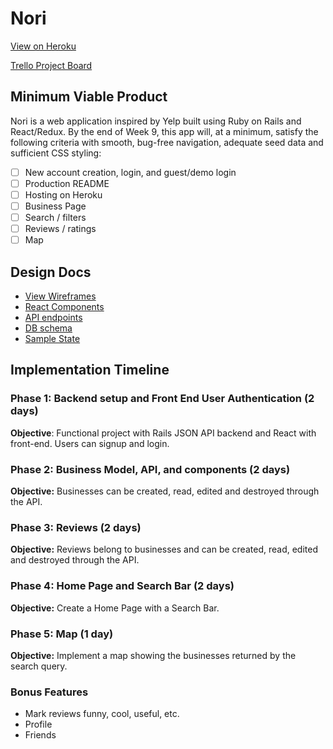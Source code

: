 # Nori

[View on Heroku][heroku]

[Trello Project Board][trello]

[heroku]: https://nori.herokuapp.com/
[trello]: https://trello.com/b/.../nori

## Minimum Viable Product

Nori is a web application inspired by Yelp built using Ruby on Rails and React/Redux. By the end of Week 9, this app will, at a minimum, satisfy the following criteria with smooth, bug-free navigation, adequate seed data and sufficient CSS styling:

- [ ] New account creation, login, and guest/demo login
- [ ] Production README
- [ ] Hosting on Heroku
- [ ] Business Page
- [ ] Search / filters
- [ ] Reviews / ratings
- [ ] Map

## Design Docs
* [View Wireframes][wireframes]
* [React Components][components]
* [API endpoints][api-endpoints]
* [DB schema][schema]
* [Sample State][sample-state]

[wireframes]: docs/wireframes
[components]: docs/component-hierarchy.md
[sample-state]: docs/sample-state.md
[api-endpoints]: docs/api-endpoints.md
[schema]: docs/schema.md

## Implementation Timeline

### Phase 1: Backend setup and Front End User Authentication (2 days)

**Objective**: Functional project with Rails JSON API backend and React with front-end.  Users can signup and login.

### Phase 2: Business Model, API, and components (2 days)

**Objective:** Businesses can be created, read, edited and destroyed through the API.

### Phase 3: Reviews (2 days)

**Objective:** Reviews belong to businesses and can be created, read, edited and destroyed through the API.

### Phase 4: Home Page and Search Bar (2 days)

**Objective:** Create a Home Page with a Search Bar.

### Phase 5: Map (1 day)

**Objective:** Implement a map showing the businesses returned by the search query.

### Bonus Features

* Mark reviews funny, cool, useful, etc.
* Profile
* Friends
